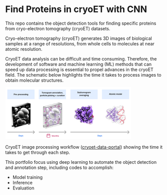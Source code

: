# Find Proteins in cryoET with CNN

This repo contains the object detection tools for finding specific proteins from cryo-electron tomography (cryoET) datasets.

Cryo-electron tomography (cryoET) generates 3D images of biological samples at a range of resolutions, from whole cells to molecules at near atomic resolution. 

CryoET data analysis can be difficult and time consuming. Therefore, the development of software and machine learning (ML) methods that can speed up data processing is essential to propel advances in the cryoET field. The schematic below highlights the time it takes to process images to obtain molecular structures.

<img src="Figures/workflow_timeline.png" width = "400">

CryoET image processing workflow ([cryoet-data-portal](https://github.com/chanzuckerberg/cryoet-data-portal/tree/main)) showing the time it takes to get through each step.

This portfolio focus using deep learning to automate the object detection and annotation step, including codes to accomplish: 
* Model training 
* Inference
* Evaluation 
